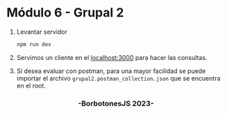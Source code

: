 # Módulo 6 - Grupal 2

1. Levantar servidor
   ```sh
   npm run dev
   ```
2. Servimos un cliente en el <a href="http://localhost:3000" target="_blank">localhost:3000</a> para hacer las consultas.
   
3. Si desea evaluar con postman, para una mayor facilidad se puede importar el archivo `grupal2.postman_collection.json` que se encuentra en el root.


<h3 align="center">-BorbotonesJS 2023-</h3>
